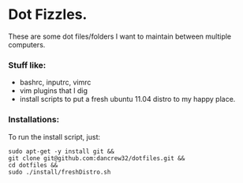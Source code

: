 # Dot Fizzles.

These are some dot files/folders I want to maintain between multiple computers.

### Stuff like:
* bashrc, inputrc, vimrc
* vim plugins that I dig
* install scripts to put a fresh ubuntu 11.04 distro to my happy place.

### Installations:
To run the install script, just:

	sudo apt-get -y install git &&
    git clone git@github.com:dancrew32/dotfiles.git &&
    cd dotfiles &&
    sudo ./install/freshDistro.sh
